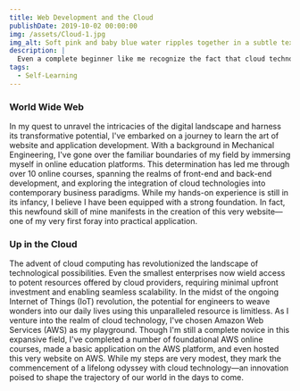 ```yaml
---
title: Web Development and the Cloud
publishDate: 2019-10-02 00:00:00
img: /assets/Cloud-1.jpg
img_alt: Soft pink and baby blue water ripples together in a subtle texture.
description: |
  Even a complete beginner like me recognize the fact that cloud technologies is the future, and I am determined to master it one day.
tags:
  - Self-Learning
---
```


### World Wide Web
In my quest to unravel the intricacies of the digital landscape and harness its transformative potential, I've embarked on a journey to learn the art of website and application development. With a background in Mechanical Engineering, I've gone over the familiar boundaries of my field by immersing myself in online education platforms. This determination has led me through over 10 online courses, spanning the realms of front-end and back-end development, and exploring the integration of cloud technologies into contemporary business paradigms. While my hands-on experience is still in its infancy, I believe I have been equipped with a strong foundation. In fact, this newfound skill of mine manifests in the creation of this very website—one of my very first foray into practical application.

### Up in the Cloud
The advent of cloud computing has revolutionized the landscape of technological possibilities. Even the smallest enterprises now wield access to potent resources offered by cloud providers, requiring minimal upfront investment and enabling seamless scalability. In the midst of the ongoing Internet of Things (IoT) revolution, the potential for engineers to weave wonders into our daily lives using this unparalleled resource is limitless.
As I venture into the realm of cloud technology, I've chosen Amazon Web Services (AWS) as my playground. Though I'm still a complete novice in this expansive field, I've completed a number of foundational AWS online courses, made a basic application on the AWS platform, and even hosted this very website on AWS. While my steps are very modest, they mark the commencement of a lifelong odyssey with cloud technology—an innovation poised to shape the trajectory of our world in the days to come.